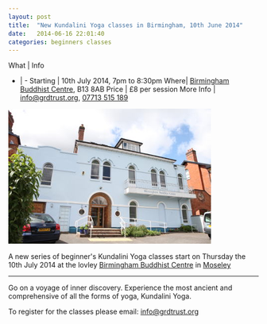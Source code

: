 ```yaml
---
layout: post
title:  "New Kundalini Yoga classes in Birmingham, 10th June 2014"
date:   2014-06-16 22:01:40
categories: beginners classes
---
```


What | Info
- | -
Starting | 10th July 2014, 7pm to 8:30pm
Where| [Birmingham Buddhist Centre](http://www.birminghambuddhistcentre.org.uk/), B13 8AB
Price | £8 per session
More Info | <a href='mailto:info@grdtrust.org'>info@grdtrust.org</a>, <a href="tel:+447713515189">07713 515 189</a>

<img src='/images/birmingham-bhuddist-centre-kundalini-yoga.jpg' alt='Kundalini Yoga in Birmingham Buddhist Centre'/>
 

A new series of beginner's Kundalini Yoga classes start on Thursday the 10th July 2014 at the lovley [Birmingham Buddhist Centre](http://www.birminghambuddhistcentre.org.uk/) in [Moseley](https://www.google.co.uk/maps/preview?ie=UTF-8&fb=1&gl=uk&q=Birmingham+Buddhist+Centre&cid=2662114995915628224&ei=oRWfU8atCYSlPd3ygYAM&ved=0CIABEPwSMA0&source=newuser-ws)

---

Go on a voyage of inner discovery.  Experience the most ancient and comprehensive of all the forms of yoga, Kundalini Yoga.


To register for the classes please email: <a href='mailto:info@grdtrust.org'>info@grdtrust.org</a>

